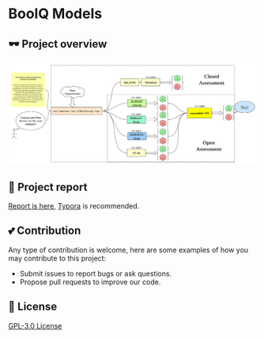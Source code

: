 # BoolQ Models

## 🕶 Project overview
![pipeline](https://github.com/jszyxw/boolq-project/blob/main/report/%E4%BA%92%E8%81%94%E7%BD%91%E6%95%B0%E6%8D%AE%E6%8C%96%E6%8E%98%202020%20fall%20%E5%9B%A2%E9%98%9F%E9%A1%B9%E7%9B%AE%20Boolean%20Question.assets/hw3-pipeline.svg)

## 📝 Project report
[Report is here](https://github.com/jszyxw/boolq-project/blob/main/report/互联网数据挖掘%202020%20fall%20团队项目%20Boolean%20Question.md), [Typora](https://typora.io) is recommended.

## 💕 Contribution
Any type of contribution is welcome, here are some examples of how you may contribute to this project:
- Submit issues to report bugs or ask questions.
- Propose pull requests to improve our code.

## 🚧 License 
[GPL-3.0 License](https://github.com/jszyxw/boolq-project/blob/main/LICENSE)
